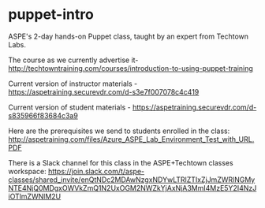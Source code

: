# puppet-intro
ASPE's 2-day hands-on Puppet class, taught by an expert from Techtown Labs.

The course as we currently advertise it- http://techtowntraining.com/courses/introduction-to-using-puppet-training

Current version of instructor materials - https://aspetraining.securevdr.com/d-s3e7f007078c4c419

Current version of student materials - https://aspetraining.securevdr.com/d-s835966f83684c3a9

Here are the prerequisites we send to students enrolled in the class: http://aspetraining.com/files/Azure_ASPE_Lab_Environment_Test_with_URL.PDF

There is a Slack channel for this class in the ASPE+Techtown classes workspace: https://join.slack.com/t/aspe-classes/shared_invite/enQtNDc2MDAwNzgxNDYwLTRlZTIxZjJmZWRlNGMyNTE4NjQ0MDgxOWVkZmQ1N2UxOGM2NWZkYjAxNjA3MmI4MzE5Y2I4NzJiOTlmZWNlM2U
